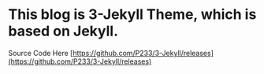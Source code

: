 # This blog is 3-Jekyll Theme, which is based on Jekyll.
Source Code Here [https://github.com/P233/3-Jekyll/releases](https://github.com/P233/3-Jekyll/releases) 


